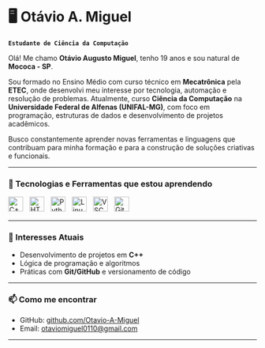 # 🖥️ Otávio A. Miguel  
**`Estudante de Ciência da Computação`**

Olá! Me chamo **Otávio Augusto Miguel**, tenho 19 anos e sou natural de **Mococa - SP**.

Sou formado no Ensino Médio com curso técnico em **Mecatrônica** pela **ETEC**, onde desenvolvi meu interesse por tecnologia, automação e resolução de problemas. Atualmente, curso **Ciência da Computação** na **Universidade Federal de Alfenas (UNIFAL-MG)**, com foco em programação, estruturas de dados e desenvolvimento de projetos acadêmicos.

Busco constantemente aprender novas ferramentas e linguagens que contribuam para minha formação e para a construção de soluções criativas e funcionais.

---

### 🚀 Tecnologias e Ferramentas que estou aprendendo

<div>
  <img align="left" alt="C++" title="C++" width="30px" style="padding-right: 10px;" src="https://cdn.jsdelivr.net/gh/devicons/devicon@latest/icons/cplusplus/cplusplus-original.svg" />
  <img align="left" alt="HTML5" title="HTML5" width="30px" style="padding-right: 10px;" src="https://cdn.jsdelivr.net/gh/devicons/devicon@latest/icons/html5/html5-original.svg" />
  <img align="left" alt="Python" title="Python" width="30px" style="padding-right: 10px;" src="https://cdn.jsdelivr.net/gh/devicons/devicon@latest/icons/python/python-original.svg" />
  <img align="left" alt="Linux" title="Linux" width="30px" style="padding-right: 10px;" src="https://cdn.jsdelivr.net/gh/devicons/devicon@latest/icons/linux/linux-original.svg" />
  <img align="left" alt="VSCode" title="Visual Studio Code" width="30px" style="padding-right: 10px;" src="https://cdn.jsdelivr.net/gh/devicons/devicon@latest/icons/vscode/vscode-original.svg" />
  <img align="left" alt="GitHub" title="GitHub" width="30px" style="padding-right: 10px;" src="https://cdn.jsdelivr.net/gh/devicons/devicon@latest/icons/github/github-original.svg" />
</div>

<br/><br/>

---

### 📌 Interesses Atuais

- Desenvolvimento de projetos em **C++**
- Lógica de programação e algoritmos
- Práticas com **Git/GitHub** e versionamento de código


---

### 📫 Como me encontrar

- GitHub: [github.com/Otavio-A-Miguel](https://github.com/Otavio-A-Miguel)  
- Email: otaviomiguel0110@gmail.com

---
